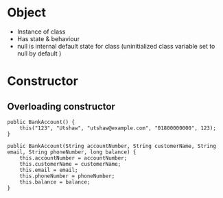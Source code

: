 # Object
- Instance of class
- Has state & behaviour
- null is internal default state for class (uninitialized class variable set to null by default )


# Constructor
## Overloading constructor
```
public BankAccount() {
    this("123", "Utshaw", "utshaw@example.com", "01800000000", 123);
}

public BankAccount(String accountNumber, String customerName, String email, String phoneNumber, long balance) {
    this.accountNumber = accountNumber;
    this.customerName = customerName;
    this.email = email;
    this.phoneNumber = phoneNumber;
    this.balance = balance;
}
```